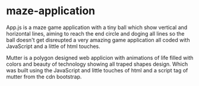 # maze-application


App.js is a maze game application with a tiny ball which show vertical and horizontal lines, aiming to reach the end circle and doging all lines so the ball doesn't get disreupted 
a very amazing game application all coded with JavaScript and a little of html touches.

Mutter is a polygon designed web applicion with animations of life filled with colors and beauty of technology showing all traped shapes design. Which was built using the JavaScript 
and little touches of html and a script tag of mutter from the cdn bootstrap.

